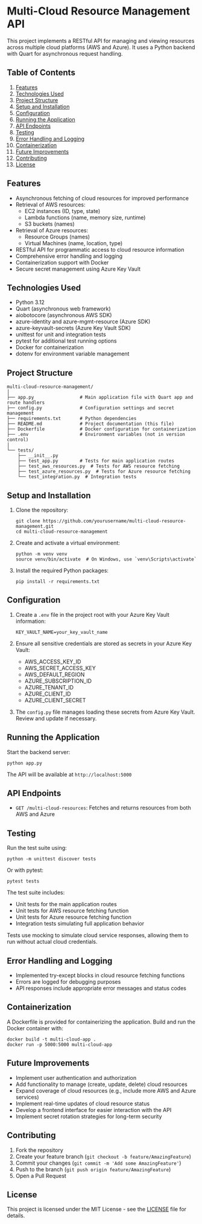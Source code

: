 # Multi-Cloud Resource Management API

This project implements a RESTful API for managing and viewing resources across multiple cloud platforms (AWS and Azure). It uses a Python backend with Quart for asynchronous request handling.

## Table of Contents
1. [Features](#features)
2. [Technologies Used](#technologies-used)
3. [Project Structure](#project-structure)
4. [Setup and Installation](#setup-and-installation)
5. [Configuration](#configuration)
6. [Running the Application](#running-the-application)
7. [API Endpoints](#api-endpoints)
8. [Testing](#testing)
9. [Error Handling and Logging](#error-handling-and-logging)
10. [Containerization](#containerization)
11. [Future Improvements](#future-improvements)
12. [Contributing](#contributing)
13. [License](#license)

## Features

- Asynchronous fetching of cloud resources for improved performance
- Retrieval of AWS resources:
  - EC2 instances (ID, type, state)
  - Lambda functions (name, memory size, runtime)
  - S3 buckets (names)
- Retrieval of Azure resources:
  - Resource Groups (names)
  - Virtual Machines (name, location, type)
- RESTful API for programmatic access to cloud resource information
- Comprehensive error handling and logging
- Containerization support with Docker
- Secure secret management using Azure Key Vault

## Technologies Used

- Python 3.12
- Quart (asynchronous web framework)
- aiobotocore (asynchronous AWS SDK)
- azure-identity and azure-mgmt-resource (Azure SDK)
- azure-keyvault-secrets (Azure Key Vault SDK)
- unittest for unit and integration tests
- pytest for additional test running options
- Docker for containerization
- dotenv for environment variable management

## Project Structure

```
multi-cloud-resource-management/
│
├── app.py                 # Main application file with Quart app and route handlers
├── config.py              # Configuration settings and secret management
├── requirements.txt       # Python dependencies
├── README.md              # Project documentation (this file)
├── Dockerfile             # Docker configuration for containerization
├── .env                   # Environment variables (not in version control)
│
└── tests/
    ├── __init__.py
    ├── test_app.py        # Tests for main application routes
    ├── test_aws_resources.py  # Tests for AWS resource fetching
    ├── test_azure_resources.py  # Tests for Azure resource fetching
    └── test_integration.py  # Integration tests
```

## Setup and Installation

1. Clone the repository:
   ```
   git clone https://github.com/yourusername/multi-cloud-resource-management.git
   cd multi-cloud-resource-management
   ```

2. Create and activate a virtual environment:
   ```
   python -m venv venv
   source venv/bin/activate  # On Windows, use `venv\Scripts\activate`
   ```

3. Install the required Python packages:
   ```
   pip install -r requirements.txt
   ```

## Configuration

1. Create a `.env` file in the project root with your Azure Key Vault information:
   ```
   KEY_VAULT_NAME=your_key_vault_name
   ```

2. Ensure all sensitive credentials are stored as secrets in your Azure Key Vault:
   - AWS_ACCESS_KEY_ID
   - AWS_SECRET_ACCESS_KEY
   - AWS_DEFAULT_REGION
   - AZURE_SUBSCRIPTION_ID
   - AZURE_TENANT_ID
   - AZURE_CLIENT_ID
   - AZURE_CLIENT_SECRET

3. The `config.py` file manages loading these secrets from Azure Key Vault. Review and update if necessary.

## Running the Application

Start the backend server:

```
python app.py
```

The API will be available at `http://localhost:5000`

## API Endpoints

- `GET /multi-cloud-resources`: Fetches and returns resources from both AWS and Azure

## Testing

Run the test suite using:

```
python -m unittest discover tests
```

Or with pytest:

```
pytest tests
```

The test suite includes:
- Unit tests for the main application routes
- Unit tests for AWS resource fetching function
- Unit tests for Azure resource fetching function
- Integration tests simulating full application behavior

Tests use mocking to simulate cloud service responses, allowing them to run without actual cloud credentials.

## Error Handling and Logging

- Implemented try-except blocks in cloud resource fetching functions
- Errors are logged for debugging purposes
- API responses include appropriate error messages and status codes

## Containerization

A Dockerfile is provided for containerizing the application. Build and run the Docker container with:

```
docker build -t multi-cloud-app .
docker run -p 5000:5000 multi-cloud-app
```

## Future Improvements

- Implement user authentication and authorization
- Add functionality to manage (create, update, delete) cloud resources
- Expand coverage of cloud resources (e.g., include more AWS and Azure services)
- Implement real-time updates of cloud resource status
- Develop a frontend interface for easier interaction with the API
- Implement secret rotation strategies for long-term security

## Contributing

1. Fork the repository
2. Create your feature branch (`git checkout -b feature/AmazingFeature`)
3. Commit your changes (`git commit -m 'Add some AmazingFeature'`)
4. Push to the branch (`git push origin feature/AmazingFeature`)
5. Open a Pull Request

## License

This project is licensed under the MIT License - see the [LICENSE](LICENSE) file for details.

